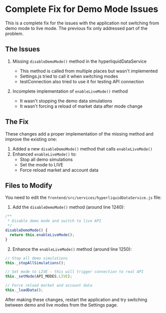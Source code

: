 # Complete Fix for Demo Mode Issues

This is a complete fix for the issues with the application not switching from demo mode to live mode. The previous fix only addressed part of the problem.

## The Issues

1. Missing `disableDemoMode()` method in the hyperliquidDataService
   - This method is called from multiple places but wasn't implemented
   - Settings.js tried to call it when switching modes
   - testConnection also tried to use it for testing API connection

2. Incomplete implementation of `enableLiveMode()` method
   - It wasn't stopping the demo data simulations
   - It wasn't forcing a reload of market data after mode change

## The Fix

These changes add a proper implementation of the missing method and improve the existing one:

1. Added a new `disableDemoMode()` method that calls `enableLiveMode()`
2. Enhanced `enableLiveMode()` to:
   - Stop all demo simulations
   - Set the mode to LIVE
   - Force reload market and account data

## Files to Modify

You need to edit the `frontend/src/services/hyperliquidDataService.js` file:

1. Add the `disableDemoMode()` method (around line 1240):
```javascript
/**
 * Disable demo mode and switch to live API
 */
disableDemoMode() {
  return this.enableLiveMode();
}
```

2. Enhance the `enableLiveMode()` method (around line 1250):
```javascript
// Stop all demo simulations
this._stopAllSimulations();

// Set mode to LIVE - this will trigger connection to real API
this._setMode(API_MODES.LIVE);

// Force reload market and account data
this._loadData();
```

After making these changes, restart the application and try switching between demo and live modes from the Settings page.